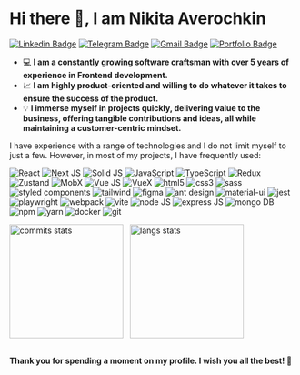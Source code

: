 <h1>Hi there 👋, I am Nikita Averochkin</h1>

[![Linkedin Badge](https://img.shields.io/badge/-NikitaAverochkin-0E76A8?style=flat-square&logo=Linkedin&logoColor=white&link=https://www.linkedin.com/in/nikita-averochkin/)](https://www.linkedin.com/in/nikita-averochkin/)
[![Telegram Badge](https://img.shields.io/badge/-NikitaNWB-229ED9?style=flat-square&logo=Telegram&logoColor=white&link=https://t.me/NikitaNWB)](https://t.me/NikitaNWB)
[![Gmail Badge](https://img.shields.io/badge/-naverockin@gmail.com-c14438?style=flat-square&logo=Gmail&logoColor=white&link=mailto:naverockin@gmail.com)](mailto:naverockin@gmail.com)
[![Portfolio Badge](https://img.shields.io/badge/-MyPortfolio-ffd700?style=flat-square&link=https://naportfolio.space)](https://naportfolio.space)

- 💻 **I am a constantly growing software craftsman with over 5 years of experience in Frontend development.**
- 📈 **I am highly product-oriented and willing to do whatever it takes to ensure the success of the product.**
- 💡 **I immerse myself in projects quickly, delivering value to the business, offering tangible contributions and ideas, all while maintaining a customer-centric mindset.**

<p>I have experience with a range of technologies and I do not limit myself to just a few. However, in most of my projects, I have frequently used:</p>
<p>
    <img alt="React" src="https://img.shields.io/badge/react-%2320232a.svg?style=for-the-badge&logo=react&logoColor=%2361DAFB"/>
    <img alt="Next JS" src="https://img.shields.io/badge/Next-black?style=for-the-badge&logo=next.js&logoColor=white"/>
    <img alt="Solid JS" src="https://img.shields.io/badge/SolidJS-2c4f7c?style=for-the-badge&logo=solid&logoColor=c8c9cb"/>
    <img alt="JavaScript" src="https://img.shields.io/badge/javascript-%23323330.svg?style=for-the-badge&logo=javascript&logoColor=%23F7DF1E"/>
    <img alt="TypeScript" src="https://img.shields.io/badge/typescript-%23007ACC.svg?style=for-the-badge&logo=typescript&logoColor=white"/>
    <img alt="Redux" src="https://img.shields.io/badge/redux-%23593d88.svg?style=for-the-badge&logo=redux&logoColor=white"/>
    <img alt="Zustand" src="https://img.shields.io/badge/zustand-6e6158?style=for-the-badge&logo=react&logoColor=white"/>
    <img alt="MobX" src="https://img.shields.io/badge/MobX-FF7102?style=for-the-badge&logo=react&logoColor=white"/>
    <img alt="Vue JS" src="https://img.shields.io/badge/vuejs-%2335495e.svg?style=for-the-badge&logo=vuedotjs&logoColor=%234FC08D"/>
    <img alt="VueX" src="https://img.shields.io/badge/VueX-%2335495e.svg?style=for-the-badge&logo=vuedotjs&logoColor=%234FC08D"/>
    <img alt="html5" src="https://img.shields.io/badge/html5-%23E34F26.svg?style=for-the-badge&logo=html5&logoColor=white"/>
    <img alt="css3" src="https://img.shields.io/badge/css3-%231572B6.svg?style=for-the-badge&logo=css3&logoColor=white"/>
    <img alt="sass" src="https://img.shields.io/badge/SASS-hotpink.svg?style=for-the-badge&logo=SASS&logoColor=white"/>
    <img alt="styled components" src="https://img.shields.io/badge/styled--components-DB7093?style=for-the-badge&logo=styled-components&logoColor=white"/>
    <img alt="tailwind" src="https://img.shields.io/badge/tailwindcss-%2338B2AC.svg?style=for-the-badge&logo=tailwind-css&logoColor=white"/>
    <img alt="figma" src="https://img.shields.io/badge/figma-%23F24E1E.svg?style=for-the-badge&logo=figma&logoColor=white"/>
    <img alt="ant design" src="https://img.shields.io/badge/-AntDesign-%230170FE?style=for-the-badge&logo=ant-design&logoColor=white"/>
    <img alt="material-ui" src="https://img.shields.io/badge/MUI-%230081CB.svg?style=for-the-badge&logo=mui&logoColor=white"/>
    <img alt="jest" src="https://img.shields.io/badge/-jest-%23C21325?style=for-the-badge&logo=jest&logoColor=white"/>
    <img alt="playwright" src="https://img.shields.io/static/v1?style=for-the-badge&message=Playwright&color=2EAD33&logo=Playwright&logoColor=FFFFFF&label="/>
    <img alt="webpack" src="https://img.shields.io/badge/webpack-%238DD6F9.svg?style=for-the-badge&logo=webpack&logoColor=black"/>
    <img alt="vite" src="https://img.shields.io/badge/vite-%23646CFF.svg?style=for-the-badge&logo=vite&logoColor=white"/>
    <img alt="node JS" src="https://img.shields.io/badge/node.js-6DA55F?style=for-the-badge&logo=node.js&logoColor=white"/>
    <img alt="express JS" src="https://img.shields.io/badge/express.js-%23404d59.svg?style=for-the-badge&logo=express&logoColor=%2361DAFB"/>
    <img alt="mongo DB" src="https://img.shields.io/badge/MongoDB-%234ea94b.svg?style=for-the-badge&logo=mongodb&logoColor=white"/>
    <img alt="npm" src="https://img.shields.io/badge/NPM-%23CB3837.svg?style=for-the-badge&logo=npm&logoColor=white"/>
    <img alt="yarn" src="https://img.shields.io/badge/yarn-%232C8EBB.svg?style=for-the-badge&logo=yarn&logoColor=white"/>
    <img alt="docker" src="https://img.shields.io/badge/docker-%230db7ed.svg?style=for-the-badge&logo=docker&logoColor=white"/>
    <img alt="git" src="https://img.shields.io/badge/git-%23F05033.svg?style=for-the-badge&logo=git&logoColor=white"/>
</p>
<div style="display: flex; flex-direction: row;">
    <img alt="commits stats" style="height: 200px; width: auto;" src="https://github-readme-stats.vercel.app/api?username=aver77&show_icons=true&theme=blue-green" />
    &nbsp;
    &nbsp;
    <img alt="langs stats" style="height: 200px; width: auto;" src="https://github-readme-stats.vercel.app/api/top-langs/?username=aver77&theme=blue-green&langs_count=8&layout=compact" />
</div>
<br/>

**Thank you for spending a moment on my profile. I wish you all the best! 🙏**
